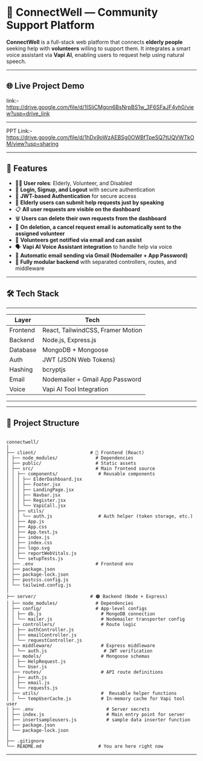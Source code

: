 # 🧓 ConnectWell — Community Support Platform

**ConnectWell** is a full-stack web platform that connects **elderly people** seeking help with **volunteers** willing to support them. It integrates a smart voice assistant via **Vapi AI**, enabling users to request help using natural speech.

---

## 🌐 Live Project Demo

link:- https://drive.google.com/file/d/1ISIiCMgon6BsNrpBS1w_3F6SFaJF4vh0/view?usp=drive_link

---

PPT Link:- https://drive.google.com/file/d/1hDx9oWzAEBSg0OWBfTpeSQ7tUQVWTkOM/view?usp=sharing

---

## 🚀 Features

- 🧑‍💼 **User roles**: Elderly, Volunteer, and Disabled
- 🔐 **Login, Signup, and Logout** with secure authentication
- 🔑 **JWT-based Authentication** for secure access
- 📝 **Elderly users can submit help requests just by speaking**
- 📋 **All user requests are visible on the dashboard**
- 🗑️ **Users can delete their own requests from the dashboard**
- 📧 **On deletion, a cancel request email is automatically sent to the assigned volunteer**
- 🤝 **Volunteers get notified via email and can assist**
- 🗣️ **Vapi AI Voice Assistant integration** to handle help via voice
- 📧 **Automatic email sending via Gmail (Nodemailer + App Password)**
- 🧼 **Fully modular backend** with separated controllers, routes, and middleware

---

## 🛠️ Tech Stack

----------------------------------------------------
| Layer     | Tech                                 |
|-----------|--------------------------------------|
| Frontend  | React, TailwindCSS, Framer Motion    |
| Backend   | Node.js, Express.js                  |
| Database  | MongoDB + Mongoose                   |
| Auth      | JWT (JSON Web Tokens)                |
| Hashing   | bcryptjs                             |
| Email     | Nodemailer + Gmail App Password      |
| Voice     | Vapi AI Tool Integration             |
----------------------------------------------------
---

## 📁 Project Structure

```

connectwell/
│
├── client/                    # 🔵 Frontend (React)
│ ├── node_modules/              # Dependencies
│ ├── public/                    # Static assets
│ ├── src/                       # Main frontend source
│ │ ├── components/               # Reusable components
│ │ │ ├── ElderDashboard.jsx
│ │ │ ├── Footer.jsx
│ │ │ ├── LandingPage.jsx
│ │ │ ├── Navbar.jsx
│ │ │ ├── Register.jsx
│ │ │ └── VapiCall.jsx
│ │ ├── utils/
│ │ │ └── auth.js                 # Auth helper (token storage, etc.)
│ │ ├── App.js
│ │ ├── App.css
│ │ ├── App.test.js
│ │ ├── index.js
│ │ ├── index.css
│ │ ├── logo.svg
│ │ ├── reportWebVitals.js
│ │ └── setupTests.js
│ ├── .env                       # Frontend env 
│ ├── package.json
│ ├── package-lock.json
│ ├── postcss.config.js
│ └── tailwind.config.js
│
├── server/                    # 🟠 Backend (Node + Express)
│ ├── node_modules/              # Dependencies
│ ├── config/                    # App-level configs
│ │ ├── db.js                      # MongoDB connection
│ │ └── mailer.js                  # Nodemailer transporter config
│ ├── controllers/                 # Route logic 
│ │ ├── authController.js
│ │ ├── emailController.js
│ │ └── requestController.js
│ ├── middleware/                  # Express middleware
│ │ └── auth.js                     # JWT verification
│ ├── models/                      # Mongoose schemas
│ │ ├── HelpRequest.js
│ │ └── User.js
│ ├── routes/                      # API route definitions
│ │ ├── auth.js
│ │ ├── email.js
│ │ └── requests.js
│ ├── utils/                       #  Reusable helper functions
│ │ └── tempUserCache.js           # In-memory cache for Vapi tool user
│ ├── .env                           # Server secrets
│ ├── index.js                       # Main entry point for server
│ ├── insertsampleusers.js           # sample data inserter function
│ ├── package.json
│ └── package-lock.json
│
├── .gitignore
└── README.md                     # You are here right now
```


---

